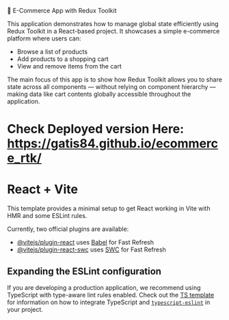 🛒 E-Commerce App with Redux Toolkit

This application demonstrates how to manage global state efficiently using Redux Toolkit in a React-based project. It showcases a simple e-commerce platform where users can:
- Browse a list of products
- Add products to a shopping cart
- View and remove items from the cart

The main focus of this app is to show how Redux Toolkit allows you to share state across all components — without relying on component hierarchy — making data like cart contents globally accessible throughout the application.

# Check Deployed version Here: https://gatis84.github.io/ecommerce_rtk/

# React + Vite

This template provides a minimal setup to get React working in Vite with HMR and some ESLint rules.

Currently, two official plugins are available:

- [@vitejs/plugin-react](https://github.com/vitejs/vite-plugin-react/blob/main/packages/plugin-react) uses [Babel](https://babeljs.io/) for Fast Refresh
- [@vitejs/plugin-react-swc](https://github.com/vitejs/vite-plugin-react/blob/main/packages/plugin-react-swc) uses [SWC](https://swc.rs/) for Fast Refresh

## Expanding the ESLint configuration

If you are developing a production application, we recommend using TypeScript with type-aware lint rules enabled. Check out the [TS template](https://github.com/vitejs/vite/tree/main/packages/create-vite/template-react-ts) for information on how to integrate TypeScript and [`typescript-eslint`](https://typescript-eslint.io) in your project.
